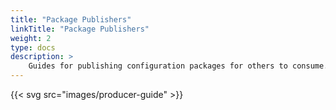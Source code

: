 ```yaml
---
title: "Package Publishers"
linkTitle: "Package Publishers"
weight: 2
type: docs
description: >
    Guides for publishing configuration packages for others to consume.
---
```


{{< svg src="images/producer-guide" >}}
